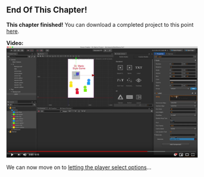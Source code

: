 ## End Of This Chapter!

__This chapter finished!__ You can download a completed project to this point [here](../../Dr-Mario-Style-Tutorial_ch3.zip).

__Video:__
[![Creating a menu scene](img/thumbnail.png)](https://youtu.be/3IFYtb-LgnY "Creating a menu scene")

We can now move on to [letting the player select options](../04-creating-an-options-scene/index.md)...
